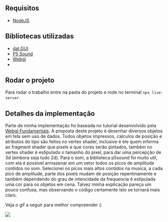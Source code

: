 ## Requisitos

- [NodeJS](https://nodejs.org/)

## Bibliotecas utilizadas

- [dat.GUI](https://github.com/dataarts/dat.gui)
- [P5 Sound](https://p5js.org/reference/#/libraries/p5.sound)
- [Webgl](https://webglfundamentals.org/)
- 
## Rodar o projeto

Para rodar o trabalho entre na pasta do projeto e rode no terminal `npx live-server`.

## Detalhes da implementação

Parte de minha implementação foi baseada no tutorial desenvolvido pela [Webgl Fundamentals](https://webglfundamentals.org/webgl/lessons/webgl-drawing-without-data.html).
A proposta deste projeto é desenhar diversos objetos em tela sem uso de dados. Todos objetos impressos, calculos de posição e atributos do tipo são feitos no vertex shader, inclusive é ele quem informa ao fragment shader que pixels e que cores serão pintados, também no vertex shader é estipulado o tamanho do pixel, para dar uma percepção de 3d (embora seja tudo 2d). 
Para o som, a biblioteca p5sound foi muito util, com ela é possível armazenar em um vetor todos os picos de amplitude contidos no som. Selecionei os picos mais altos contidos na musica, a cada pico de amplitude, parte dos pixels mudam de posição repentinamente e também dependendo do grau de intencidade da frequencia é estipulada uma cor para os objetos em cena. Talvez minha explicação pareça um pouco confusa, mas observando o código certamente isto se tornará mais claro.

Veja o gif a seguir para melhor compreender (: 

![](webglgif.gif)
